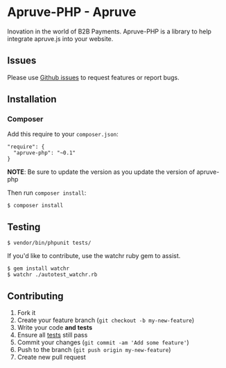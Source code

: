 # Apruve-PHP - Apruve

Inovation in the world of B2B Payments.  Apruve-PHP is a library to help integrate apruve.js into your website.

## Issues

Please use [Github issues](https://github.com/apruve/apruve-php/issues) to request features or report bugs.

## Installation

### Composer

Add this require to your `composer.json`:

    "require": {
      "apruve-php": "~0.1"
    }

**NOTE**: Be sure to update the version as you update the version of apruve-php

Then run `composer install`:

    $ composer install

## Testing

    $ vendor/bin/phpunit tests/

If you'd like to contribute, use the watchr ruby gem to assist.

    $ gem install watchr
    $ watchr ./autotest_watchr.rb


## Contributing

1. Fork it
2. Create your feature branch (`git checkout -b my-new-feature`)
3. Write your code **and tests**
4. Ensure all [tests](#testing) still pass
5. Commit your changes (`git commit -am 'Add some feature'`)
6. Push to the branch (`git push origin my-new-feature`)
7. Create new pull request
